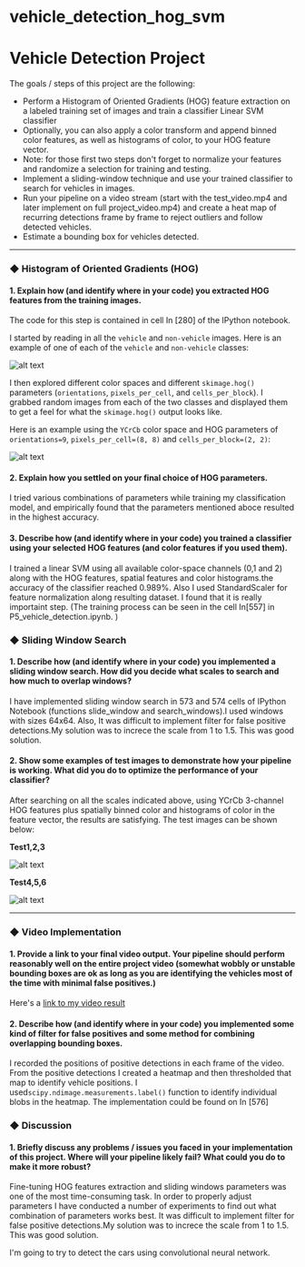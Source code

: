 # vehicle_detection_hog_svm


# Vehicle Detection Project

The goals / steps of this project are the following:

* Perform a Histogram of Oriented Gradients (HOG) feature extraction on a labeled training set of images and train a classifier Linear SVM classifier
* Optionally, you can also apply a color transform and append binned color features, as well as histograms of color, to your HOG feature vector.
* Note: for those first two steps don't forget to normalize your features and randomize a selection for training and testing.
* Implement a sliding-window technique and use your trained classifier to search for vehicles in images.
* Run your pipeline on a video stream (start with the test_video.mp4 and later implement on full project_video.mp4) and create a heat map of recurring detections frame by frame to reject outliers and follow detected vehicles.
* Estimate a bounding box for vehicles detected.

[//]: # (Image References)
[image1]: ./project_images/car_notcar.png
[image2]: ./project_images/hog.png
[image3]: ./examples/sliding_windows.jpg
[image4]: ./project_images/test123_output.png
[image5]: ./project_images/test456_output.png
[video1]: ./project_output.mp4

-----------


### ◆ Histogram of Oriented Gradients (HOG)
#### 1. Explain how (and identify where in your code) you extracted HOG features from the training images.

The code for this step is contained in cell In [280] of the IPython notebook.

I started by reading in all the `vehicle` and `non-vehicle` images.  Here is an example of one of each of the `vehicle` and `non-vehicle` classes:

![alt text][image1]

I then explored different color spaces and different `skimage.hog()` parameters (`orientations`, `pixels_per_cell`, and `cells_per_block`).  I grabbed random images from each of the two classes and displayed them to get a feel for what the `skimage.hog()` output looks like.

Here is an example using the `YCrCb` color space and HOG parameters of `orientations=9`, `pixels_per_cell=(8, 8)` and `cells_per_block=(2, 2)`:


![alt text][image2]

#### 2. Explain how you settled on your final choice of HOG parameters.

I tried various combinations of parameters while training my classification model, and empirically found that the parameters mentioned aboce resulted in the highest accuracy.

#### 3. Describe how (and identify where in your code) you trained a classifier using your selected HOG features (and color features if you used them).

I trained a linear SVM using all available color-space channels (0,1 and 2) along with the HOG features, spatial features and color histograms.the accuracy of the classifier reached 0.989%. Also I used StandardScaler for feature normalization along resulting dataset. I found that it is really importaint step.
(The training process can be seen in the cell In[557] in P5_vehicle_detection.ipynb. )


### ◆ Sliding Window Search
#### 1. Describe how (and identify where in your code) you implemented a sliding window search.  How did you decide what scales to search and how much to overlap windows?

I have implemented sliding window search in 573 and 574 cells of IPython Notebook (functions slide_window and search_windows).I used windows with sizes 64x64. Also, It was difficult to implement filter for false positive detections.My solution was to increce the scale from 1 to 1.5. This was good solution.

#### 2. Show some examples of test images to demonstrate how your pipeline is working.  What did you do to optimize the performance of your classifier?

After searching on all the scales indicated above, using YCrCb 3-channel HOG features plus spatially binned color and histograms of color in the feature vector, the results are satisfying. The test images can be shown below:

**Test1,2,3**

![alt text][image4]

**Test4,5,6**

![alt text][image5]



---

### ◆ Video Implementation

#### 1. Provide a link to your final video output.  Your pipeline should perform reasonably well on the entire project video (somewhat wobbly or unstable bounding boxes are ok as long as you are identifying the vehicles most of the time with minimal false positives.)
Here's a [link to my video result](./project_video.mp4)


#### 2. Describe how (and identify where in your code) you implemented some kind of filter for false positives and some method for combining overlapping bounding boxes.

I recorded the positions of positive detections in each frame of the video. From the positive detections I created a heatmap and then thresholded that map to identify vehicle positions. I used`scipy.ndimage.measurements.label()` function to identify individual blobs in the heatmap. The implementation could be found on In [576]


### ◆ Discussion
#### 1. Briefly discuss any problems / issues you faced in your implementation of this project.  Where will your pipeline likely fail?  What could you do to make it more robust?

Fine-tuning HOG features extraction and sliding windows parameters was one of the most time-consuming task. In order to properly adjust parameters I have conducted a number of experiments to find out what combination of parameters works best. It was difficult to implement filter for false positive detections.My solution was to increce the scale from 1 to 1.5. This was good solution.

I'm going to try to detect the cars using convolutional neural network.
